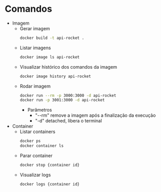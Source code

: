 # Comandos
- Imagem
  - Gerar imagem
    ```bash
    docker build -t api-rocket .
    ```
  - Listar imagens
    ```bash
    docker image ls api-rocket
    ```
  - Visualizar histórico dos comandos da imagem
    ```bash
    docker image history api-rocket
    ```
  - Rodar imagem
    ```bash
    docker run --rm -p 3000:3000 -d api-rocket
    docker run -p 3001:3000 -d api-rocket
    ```
    - Parâmetros
      - "--rm" remove a imagem após a finalização da execução
      - "-d" detached, libera o terminal
- Container
  - Listar containers
    ```bash
    docker ps
    docker container ls
    ```
  - Parar container
    ```bash
    docker stop {container id}
    ```
  - Visualizar logs
    ```bash
    docker logs {container id}
    ```